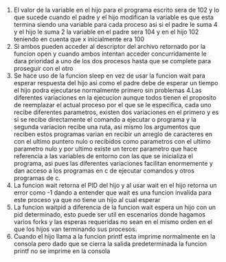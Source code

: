 
1. El valor de la variable en el hijo para el programa escrito sera de 102 y lo que sucede cuando el padre y el hijo modifican la variable es que esta termina siendo una variable para cada proceso asi si el padre le suma 4 y el hijo le suma 2 la variable en el padre sera 104 y en el hijo 102 teniendo en cuenta que x inicialmente era 100
2. Si ambos pueden acceder al descriptor del archivo retornado por la funcion open y cuando ambos intentan acceder concurridamente le dara prioridad a uno de los dos procesos hasta que se complete para proseguir con el otro
3. Se hace uso de la funcion sleep en vez de usar la funcion wait para esperar respuesta del hijo asi como el padre debe de esperar un tiempo el hijo podra ejecutarse normalmente primero sin problemas
4.Las diferentes variaciones en la ejecucion aunque todos tienen el proposito de reemplazar el actual proceso por el que se le especifica, cada uno recibe diferentes parametros, existen dos variaciones en el primero y es si se recibe directamente el comando a ejecutar o programa y la segunda variacion recibe una ruta, asi mismo los argumentos que reciben estos programas varian en recibir un arreglo de caracteres en con el ultimo puntero nulo o recibidos como parametros con el ultimo parametro nulo y por ultimo existe un tercer parametro que hace referencia a las variables de entorno con las que se inicializa el programa, asi pues las diferentes variaciones facilitan enormemente y dan acceso a los programas en c de ejecutar comandos y otros programas de c.
5. La funcion wait retorna el PID del hijo y al usar wait en el hijo retorna un error como -1 dando a entender que wait es una funcion invalida para este proceso ya que no tiene un hijo al cual esperar 
6. La funcion waitpid a diferencia de la funcion wait espera un hijo con un pid determinado, esto puede ser util en escenarios donde hagamos varios forks y las esperas requeridas no sean en el mismo orden en el que los hijos van terminando sus procesos.
7. Cuando el hijo llama a la funcion printf esta imprime normalmente en la consola pero dado que se cierra la salida predeterminada la funcion printf no se imprime en la consola